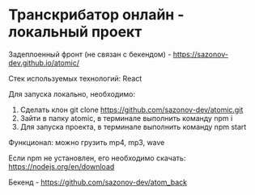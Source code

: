 # Транскрибатор онлайн - локальный проект

Задеплоенный фронт (не связан с бекендом) - https://sazonov-dev.github.io/atomic/

Стек используемых технологий: React

Для запуска локально, необходимо:
1. Сделать клон git clone https://github.com/sazonov-dev/atomic.git
2. Зайти в папку atomic, в терминале выполнить команду npm i
3. Для запуска проекта, в терминале выполнить команду npm start

Функционал: можно грузить mp4, mp3, wave

Если npm не установлен, его необходимо скачать: https://nodejs.org/en/download

Бекенд - https://github.com/sazonov-dev/atom_back


